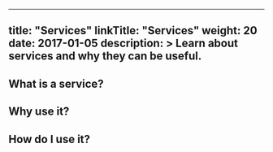 
---
title: "Services"
linkTitle: "Services"
weight: 20
date: 2017-01-05
description: >
  Learn about services and why they can be useful.
---




## What is a service?


## Why use it?

## How do I use it?